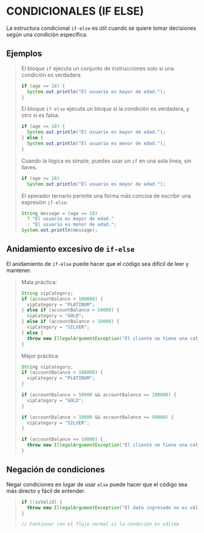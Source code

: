 # CONDICIONALES (IF ELSE)
La estructura condicional `if-else` es útil cuando se quiere tomar decisiones según una condición específica.

## Ejemplos

> El bloque `if` ejecuta un conjunto de instrucciones solo si una condición es verdadera.
> ```java
> if (age >= 18) {
>   System.out.println("El usuario es mayor de edad.");
> }
> ```
> 
> El bloque `if-else` ejecuta un bloque si la condición es verdadera, y otro si es falsa.
> ```java
> if (age >= 18) {
>   System.out.println("El usuario es mayor de edad.");
> } else {
>   System.out.println("El usuario es menor de edad.");
> }
> ```
> 
> Cuando la lógica es simple, puedes usar un `if` en una sola línea, sin llaves.
> ```java
> if (age >= 18) 
>   System.out.println("El usuario es mayor de edad.");
> ```
> 
> El operador ternario permite una forma más concisa de escribir una expresión `if-else`.
> ```java
> String message = (age >= 18) 
>   ? "El usuario es mayor de edad." 
>   : "El usuario es menor de edad.";
> System.out.println(message);
> ```

## Anidamiento excesivo de `if-else`
El anidamiento de `if-else` puede hacer que el código sea difícil de leer y mantener.

> Mala práctica:
> ```java
> String vipCategory;
> if (accountBalance > 100000) {
>   vipCategory = "PLATINUM";
> } else if (accountBalance > 50000) {
>   vipCategory = "GOLD";
> } else if (accountBalance > 10000) {
>   vipCategory = "SILVER";
> } else {
>   throw new IllegalArgumentException("El cliente no tiene una categoría VIP");
> }
> ```
> 
> Mejor práctica:
> ```java
> String vipCategory;
> if (accountBalance > 100000) {
>   vipCategory = "PLATINUM";
> }
> 
> if (accountBalance > 50000 && accountBalance <= 100000) {
>   vipCategory = "GOLD";
> }
> 
> if (accountBalance > 10000 && accountBalance <= 50000) {
>   vipCategory = "SILVER";
> }
> 
> if (accountBalance <= 10000) {
>   throw new IllegalArgumentException("El cliente no tiene una categoría VIP");
> }
> ```

## Negación de condiciones
Negar condiciones en lugar de usar `else` puede hacer que el código sea más directo y fácil de entender.

> ```java
> if (!isValid) {
>   throw new IllegalArgumentException("El dato ingresado no es válido");
> }
> 
> // Continuar con el flujo normal si la condición es válida
> ```

